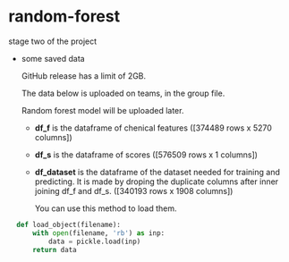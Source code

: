 # random-forest
stage two of the project

* some saved data

	GitHub release has a limit of 2GB.

	The data below is uploaded on teams, in the group file.

	Random forest model will be uploaded later.

  - **df_f** is the dataframe of chenical features ([374489 rows x 5270 columns])

  - **df_s** is the dataframe of scores ([576509 rows x 1 columns])
  
  * **df_dataset** is the dataframe of the dataset needed for training and predicting. It is made by droping the duplicate columns after inner joining df_f and df_s. ([340193 rows x 1908 columns])
  
  	You can use this method to load them.	
  
```python
  def load_object(filename):
      with open(filename, 'rb') as inp:
          data = pickle.load(inp)
      return data
  ```
  
  